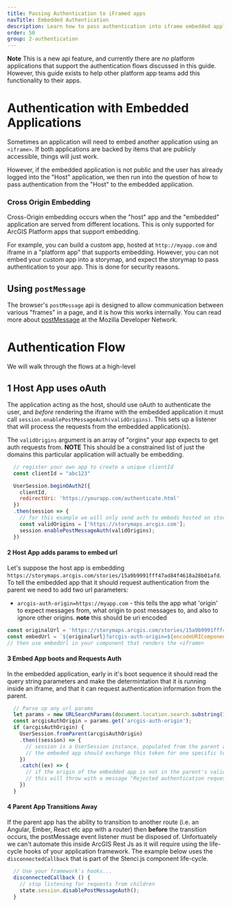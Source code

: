 ```yaml
---
title: Passing Authentication to iFramed apps
navTitle: Embedded Authentication
description: Learn how to pass authentication into iframe embedded applications.
order: 50
group: 2-authentication
---
```


**Note** This is a new api feature, and currently there are *no* platform applications that support the authentication flows discussed in this guide. However, this guide exists to help other platform app teams add this functionality to their apps.

# Authentication with Embedded Applications

Sometimes an application will need to embed another application using an `<iframe>`. If both applications are backed by items that are publicly accessible, things will just work.

However, if the embedded application is not public and the user has already logged into the "Host" application, we then run into the question of how to pass authentication from the "Host" to the embedded application.

### Cross Origin Embedding
Cross-Origin embedding occurs when the "host" app and the "embedded" application are served from different locations. This is only supported for ArcGIS Platform apps that support embedding.


For example, you can build a custom app, hosted at `http://myapp.com` and iframe in a "platform app" that supports embedding. However, you can not embed your custom app into a storymap, and expect the storymap to pass authentication to your app. This is done for security reasons.


## Using `postMessage` 
The browser's `postMessage` api is designed to allow communication between various "frames" in a page, and it is how this works internally. You can read more about [postMessage](https://developer.mozilla.org/en-US/docs/Web/API/Window/postMessage) at the Mozilla Developer Network.

# Authentication Flow
We will walk through the flows at a high-level

## 1 Host App uses oAuth

The application acting as the host, should use oAuth to authenticate the user, and *before* rendering the iframe with the embedded application it must call `session.enablePostMessageAuth(validOrigins)`. This sets up a listener that will process the requests from the embedded application(s).

The `validOrigins` argument is an array of "orgins" your app expects to get auth requests from. **NOTE** This should be a constrained list of just the domains this particular application will actually be embedding.

```js
  // register your own app to create a unique clientId
  const clientId = "abc123"

  UserSession.beginOAuth2({
    clientId,
    redirectUri: 'https://yourapp.com/authenticate.html'
  })
  .then(session => {
    // for this example we will only send auth to embeds hosted on storymaps.arcgis.com
    const validOrigins = ['https://storymaps.arcgis.com'];
    session.enablePostMessageAuth(validOrigins);
  })
```

#### 2  Host App adds params to embed url
Let's suppose the host app is embedding `https://storymaps.arcgis.com/stories/15a9b9991fff47ad84f4618a28b01afd`. To tell the embedded app that it should request authentication from the parent we need to add two url parameters:

- `arcgis-auth-origin=https://myapp.com` - this tells the app what 'origin' to expect messages from, what origin to post messages to, and also to ignore other origins. **note** this should be uri encoded

```js
const originalUrl = 'https://storymaps.arcgis.com/stories/15a9b9991fff47ad84f4618a28b01afd';
const embedUrl = `${originalurl}?arcgis-auth-origin=${encodeURIComponent(window.location.origin)}`;
// then use embedUrl in your component that renders the <iframe>
```

#### 3 Embed App boots and Requests Auth
In the embedded application, early in it's boot sequence it should read the query string parameters and make the determintation that it is running inside an iframe, and that it can request authentication information from the parent. 

```js
  // Parse up any url params
  let params = new URLSearchParams(document.location.search.substring(1));
  const arcgisAuthOrigin = params.get('arcgis-auth-origin'); 
  if (arcgisAuthOrigin) {
    UserSession.fromParent(arcgisAuthOrigin)
    .then((session) => {
      // session is a UserSession instance, populated from the parent app
      // the embeded app should exchange this token for one specific to the application
    })
    .catch((ex) => {
      // if the origin of the embedded app is not in the parent's validOrigin array
      // this will throw with a message "Rejected authentication request."
    })
  }
```

#### 4 Parent App Transitions Away
If the parent app has the ability to transition to another route (i.e. an Angular, Ember, React etc app with a router) then **before** the transition occurs, the postMessage event listener must be disposed of. Unfortuately we can't automate this inside ArcGIS Rest Js as it will require using the life-cycle hooks of your application framework. The example below uses the `disconnectedCallback` that is part of the Stenci.js component life-cycle.

```js
  // Use your framework's hooks...
  disconnectedCallback () {
    // stop listening for requests from children
    state.session.disablePostMessageAuth();
  }
```
